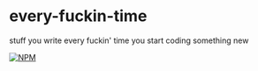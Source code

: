 # every-fuckin-time
stuff you write every fuckin' time you start coding something new

[![NPM](https://www.npmjs.com/package/every-fuckin-time.png)](https://www.npmjs.com/package/every-fuckin-time)
